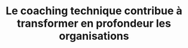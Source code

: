 ---
title: "Le coaching technique contribue à transformer en profondeur les organisations"
draft: false

############################# Target ############################
target:
  enable: true
  title: "_Nous transformons en profondeur les organisations"

  statement:
    description: "Selon le Gartner, les équipes d'ingénierie logicielle les plus performantes obtiennent des résultats :"
    figures:
      - number: "53%"
        details: "supérieurs en termes d'**expérience** et de **productivité** de leurs **employés**"
      - number: "37%"
        details: "supérieurs en termes d'**attraction** et de **fidélisation** de leurs **clients**"
    source:
      label: "*Source : 2020 Gartner Software Engineering Teams Survey"
      url: "https://www.gartner.com/smarterwithgartner/3-ways-to-make-your-software-engineering-team-50-more-effective"


############################# Dimensions ############################
dimensions:
  enable: true

  description: "Le coaching technique répond aux enjeux des entreprises qui veulent **se transformer durablement** en agissant sur 4 dimensions :"

  levels:
    - name: "Équipe"
      description: "Plus d'engagement, de partage, de collaboration"
      image: "images/offer/level-team.png"
    - name: "Management"
      description: "Plus de visibilité et meilleure maîtrise des coûts"
      image: "images/offer/level-management.png"
    - name: "Organisation"
      description: "Culture de l'amélioration continue"
      image: "images/offer/level-organisation.png"
    - name: "Externe"
      description: "Plus grande valeur ajoutée par les produits développés"
      image: "images/offer/level-external.png"


############################# Approach ############################
approach:
  enable: true
  title: "_Notre excellence technique au service de l'efficience"

  statement:
    description: "Pour que vos équipes retrouvent **la pleine maîtrise de leur code** et **de leur pipeline :**"
    actions:
      - description: "Nous insufflons **une culture de l'amélioration continue** au sein des équipes et **les faisons monter en compétences** sur leurs pratiques de développement"
      - description: "Nous intervenons **en immersion dans les équipes** et développons avec elles **les fonctionnalités du backlog** directement sur leur base de code"

  outcomes:
    - description: "Une plus grande maîtrise pour **fiabiliser le delivery**"
      items:
        - name: "Le **temps** de rétroaction est **réduit**"
        - name: "Les **processus** de livraison sont **améliorés**"
        - name: "L'**amélioration** continue est **entretenue**"
    - description: "Une plus grande maîtrise pour **favoriser l'impact systémique**"
      items:
        - name: "Les équipes **partagent** leurs connaissances avec **passion**"
        - name: "Le **rayonnement** au sein de l'organisation capte les **talents** et les **nouveaux projets**"
        - name: "La **qualité des produits** développés attire et retient davantage de **clients**"


############################# Coaching ############################
coaching:
  enable: true
  title: "_Notre coaching s'adapte aux besoins de chaque équipe"

  statement: "Avec **plusieurs niveaux d'accompagnement** et de formats d'intervention"

  formats:
    - name: "Coaching d'équipe"
      image: "images/offer/coaching-team.png"
      practices:
        - name: "Learning Hours"
          description: "Apprendre et mettre en oeuvre les nouvelles pratiques par l'entrainement (kata, etc.)"
        - name: "Mob Programming (équipe entière ou partie)"
          description: "Réaliser une fonctionnalité du backlog en appliquant les bonnes pratiques vues lors des learning hours"
    - name: "Coaching individuel"
      image: "images/offer/coaching-individual.png"
      practices:
        - name: "Pair Programming"
          description: "Résoudre les problèmes rencontrés lors des sessions de Mob ou pour approfondir des pratiques spécifiques"


############################# Method ############################
method:
  enable: true

  statement: "Avec **un focus sur l'humain** pour permettre de gagner en autonomie"

  description: "Pour favoriser une montée en compétences soutenable et durable, nous alternons :"
  items:
    - label: "des cycles \"in\" : où le coach est en immersion dans l'équipe"
    - label: "des cycles \"out\" : où le coach s'efface temporairement"

  cycles:
    - name: "CYCLE \"IN\""
      description: "Le coach technique accompagne l'équipe en session de coaching (collectif ou individuel)"
    - name: "CYCLE \"OUT\""
      description: "Le coach technique laisse l'équipe expérimenter par elle-même"

  details:
    - element: "Les cycles viennent se calquer sur le rythme de l'équipe (sur 1 ou 2 sprint en fonction de la durée ou sur le Program Increment s'il existe)."
    - element: "À chaque début de cycle en immersion, le coach et l'équipe s'entendent sur un contrat de coaching qui va définir le périmètre d'intervention et les objectifs à atteindre."

  note: "À noter que bien qu'il ait un impact sur le delivery des équipes, le coach technique ne prend pas les tâches de développement individuellement."


############################# Results ############################
results:
  enable: true
  title: "_Nos résultats sont visibles et les impacts durables"

  statement:
    description: "Ils se mesurent **pendant et après** l'accompagnement de coaching technique"
    image: "images/offer/results_fr.png"
    comments:
      - label: "Généralement visibles et mesurables **pendant l'accompagnement**."
      - label: "Couramment visibles **une fois l'accompagnement terminé**."
    note: "Un accompagnement dure entre 6 mois et 1 an selon le périmètre d'intervention."


############################# Outcomes ############################
outcomes:
  enable: true
  
  delivery:
    description: "La **capacité à délivrer des équipes** est améliorée"
    items:
      - name: "Un changement **culturel** s'opère au sein de l'équipe"
      - name: "Elle monte en compétences sur ses **pratiques** de développement"
      - name: "Elle a plus d'**engagement** et une plus grande **autonomie**"

  passion:
    description: "La **passion des équipes** est retrouvée"
    items:
      - name: "La maîtrise renforce **l'engagement**"
      - name: "Les équipes **partagent** leur expérience et la valeur acquises grâce aux nouveaux apprentissages"
      - name: "Une **culture d'amélioration** s'installe durablement"

  button:
    enable: true
    label: "Parlons en"
    link: "contact"
---